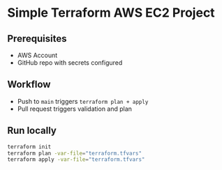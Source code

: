 # Simple Terraform AWS EC2 Project

## Prerequisites
- AWS Account
- GitHub repo with secrets configured

## Workflow
- Push to `main` triggers `terraform plan + apply`
- Pull request triggers validation and plan

## Run locally
```bash
terraform init
terraform plan -var-file="terraform.tfvars"
terraform apply -var-file="terraform.tfvars"

